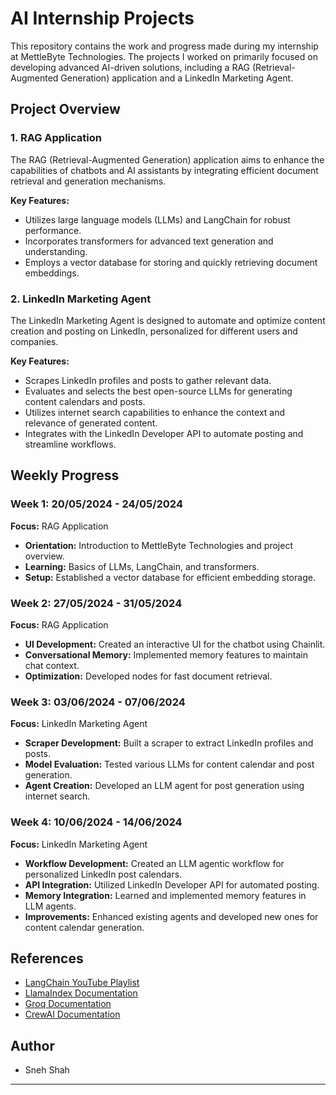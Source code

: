 # AI Internship Projects 
This repository contains the work and progress made during my internship at MettleByte Technologies. The projects I worked on primarily focused on developing advanced AI-driven solutions, including a RAG (Retrieval-Augmented Generation) application and a LinkedIn Marketing Agent.

## Project Overview

### 1. RAG Application

The RAG (Retrieval-Augmented Generation) application aims to enhance the capabilities of chatbots and AI assistants by integrating efficient document retrieval and generation mechanisms.

**Key Features:**
- Utilizes large language models (LLMs) and LangChain for robust performance.
- Incorporates transformers for advanced text generation and understanding.
- Employs a vector database for storing and quickly retrieving document embeddings.

### 2. LinkedIn Marketing Agent

The LinkedIn Marketing Agent is designed to automate and optimize content creation and posting on LinkedIn, personalized for different users and companies.

**Key Features:**
- Scrapes LinkedIn profiles and posts to gather relevant data.
- Evaluates and selects the best open-source LLMs for generating content calendars and posts.
- Utilizes internet search capabilities to enhance the context and relevance of generated content.
- Integrates with the LinkedIn Developer API to automate posting and streamline workflows.

## Weekly Progress

### Week 1: 20/05/2024 - 24/05/2024
**Focus:** RAG Application

- **Orientation:** Introduction to MettleByte Technologies and project overview.
- **Learning:** Basics of LLMs, LangChain, and transformers.
- **Setup:** Established a vector database for efficient embedding storage.

### Week 2: 27/05/2024 - 31/05/2024
**Focus:** RAG Application

- **UI Development:** Created an interactive UI for the chatbot using Chainlit.
- **Conversational Memory:** Implemented memory features to maintain chat context.
- **Optimization:** Developed nodes for fast document retrieval.

### Week 3: 03/06/2024 - 07/06/2024
**Focus:** LinkedIn Marketing Agent

- **Scraper Development:** Built a scraper to extract LinkedIn profiles and posts.
- **Model Evaluation:** Tested various LLMs for content calendar and post generation.
- **Agent Creation:** Developed an LLM agent for post generation using internet search.

### Week 4: 10/06/2024 - 14/06/2024
**Focus:** LinkedIn Marketing Agent

- **Workflow Development:** Created an LLM agentic workflow for personalized LinkedIn post calendars.
- **API Integration:** Utilized LinkedIn Developer API for automated posting.
- **Memory Integration:** Learned and implemented memory features in LLM agents.
- **Improvements:** Enhanced existing agents and developed new ones for content calendar generation.

## References
- [LangChain YouTube Playlist](https://youtube.com/playlist?list=PLqZXAkvF1bPNQER9mLmDbntNfSpzdDIU5&si=pXJoLR1PV1jcP5dt)
- [LlamaIndex Documentation](https://docs.llamaindex.ai/en/stable/optimizing/production_rag/)
- [Groq Documentation](https://wow.groq.com/)
- [CrewAI Documentation](https://docs.crewai.com/)

## Author
- Sneh Shah

---
